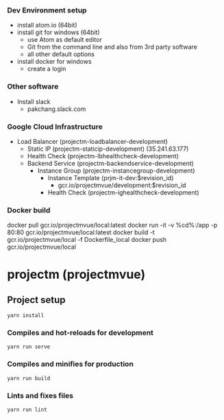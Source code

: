 ### Dev Environment setup
* install atom.io (64bit)
* install git for windows (64bit)
  * use Atom as default editor
  * Git from the command line and also from 3rd party software
  * all other default options
* install docker for windows
  * create a login

### Other software
* Install slack
  * pakchang.slack.com


### Google Cloud Infrastructure
* Load Balancer (projectm-loadbalancer-development)
  * Static IP (projectm-staticip-development) (35.241.63.177)
  * Health Check (projectm-lbhealthcheck-development)
  * Backend Service (projectm-backendservice-development)
    * Instance Group (projectm-instancegroup-development)
      * Instance Template (prjm-it-dev:$revision_id)
        * gcr.io/projectmvue/development:$revision_id
      * Health Check (projectm-ighealthcheck-development)

### Docker build
docker pull gcr.io/projectmvue/local:latest
docker run -it -v %cd%:/app -p 80:80 gcr.io/projectmvue/local:latest
docker build -t gcr.io/projectmvue/local -f Dockerfile_local
docker push gcr.io/projectmvue/local


# projectm (projectmvue)

## Project setup
```
yarn install
```

### Compiles and hot-reloads for development
```
yarn run serve
```

### Compiles and minifies for production
```
yarn run build
```

### Lints and fixes files
```
yarn run lint
```
